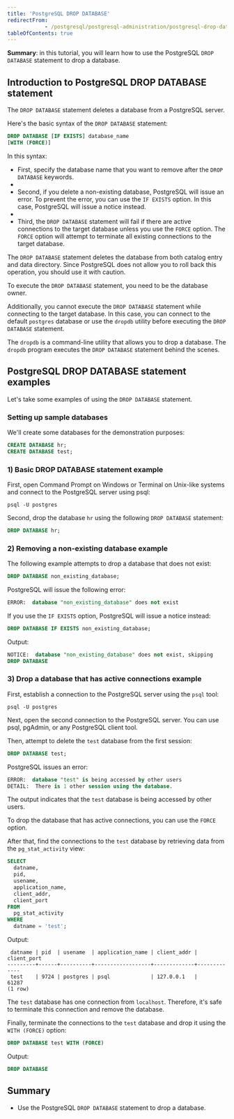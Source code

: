 ```yaml
---
title: 'PostgreSQL DROP DATABASE'
redirectFrom: 
            - /postgresql/postgresql-administration/postgresql-drop-database
tableOfContents: true
---
```



**Summary**: in this tutorial, you will learn how to use the PostgreSQL `DROP DATABASE` statement to drop a database.

## Introduction to PostgreSQL DROP DATABASE statement

The `DROP DATABASE` statement deletes a database from a PostgreSQL server.

Here's the basic syntax of the `DROP DATABASE` statement:

```sql
DROP DATABASE [IF EXISTS] database_name
[WITH (FORCE)]
```

In this syntax:

- First, specify the database name that you want to remove after the `DROP DATABASE` keywords.
-
- Second, if you delete a non-existing database, PostgreSQL will issue an error. To prevent the error, you can use the `IF EXISTS` option. In this case, PostgreSQL will issue a notice instead.
-
- Third, the `DROP DATABASE` statement will fail if there are active connections to the target database unless you use the `FORCE` option. The `FORCE` option will attempt to terminate all existing connections to the target database.

The `DROP DATABASE` statement deletes the database from both catalog entry and data directory. Since PostgreSQL does not allow you to roll back this operation, you should use it with caution.

To execute the `DROP DATABASE` statement, you need to be the database owner.

Additionally, you cannot execute the `DROP DATABASE` statement while connecting to the target database. In this case, you can connect to the default `postgres` database or use the `dropdb` utility before executing the `DROP DATABASE` statement.

The `dropdb` is a command-line utility that allows you to drop a database. The `dropdb` program executes the `DROP DATABASE` statement behind the scenes.

## PostgreSQL DROP DATABASE statement examples

Let's take some examples of using the `DROP DATABASE` statement.

### Setting up sample databases

We'll create some databases for the demonstration purposes:

```sql
CREATE DATABASE hr;
CREATE DATABASE test;
```

### 1) Basic DROP DATABASE statement example

First, open Command Prompt on Windows or Terminal on Unix-like systems and connect to the PostgreSQL server using psql:

```
psql -U postgres
```

Second, drop the database `hr` using the following `DROP DATABASE` statement:

```sql
DROP DATABASE hr;
```

### 2) Removing a non-existing database example

The following example attempts to drop a database that does not exist:

```sql
DROP DATABASE non_existing_database;
```

PostgreSQL will issue the following error:

```sql
ERROR:  database "non_existing_database" does not exist
```

If you use the `IF EXISTS` option, PostgreSQL will issue a notice instead:

```sql
DROP DATABASE IF EXISTS non_existing_database;
```

Output:

```sql
NOTICE:  database "non_existing_database" does not exist, skipping
DROP DATABASE
```

### 3) Drop a database that has active connections example

First, establish a connection to the PostgreSQL server using the `psql` tool:

```
psql -U postgres
```

Next, open the second connection to the PostgreSQL server. You can use psql, pgAdmin, or any PostgreSQL client tool.

Then, attempt to delete the `test` database from the first session:

```sql
DROP DATABASE test;
```

PostgreSQL issues an error:

```sql
ERROR:  database "test" is being accessed by other users
DETAIL:  There is 1 other session using the database.
```

The output indicates that the `test` database is being accessed by other users.

To drop the database that has active connections, you can use the `FORCE` option.

After that, find the connections to the `test` database by retrieving data from the `pg_stat_activity` view:

```sql
SELECT
  datname,
  pid,
  usename,
  application_name,
  client_addr,
  client_port
FROM
  pg_stat_activity
WHERE
  datname = 'test';
```

Output:

```
 datname | pid  | usename  | application_name | client_addr | client_port
---------+------+----------+------------------+-------------+-------------
 test    | 9724 | postgres | psql             | 127.0.0.1   |       61287
(1 row)
```

The `test` database has one connection from `localhost`. Therefore, it's safe to terminate this connection and remove the database.

Finally, terminate the connections to the `test` database and drop it using the `WITH (FORCE)` option:

```sql
DROP DATABASE test WITH (FORCE)
```

Output:

```sql
DROP DATABASE
```

## Summary

- Use the PostgreSQL `DROP DATABASE` statement to drop a database.
